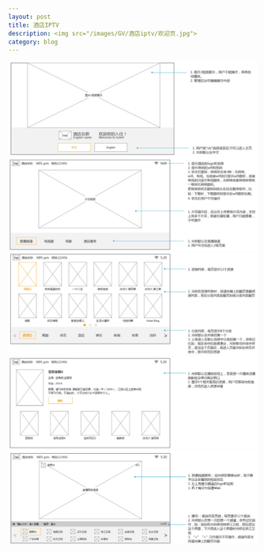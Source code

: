 ```yaml
---
layout: post
title: 酒店IPTV
description: <img src="/images/GV/酒店iptv/欢迎页.jpg">
category: blog
---
```


<img src="/images/GV/酒店iptv/欢迎页.jpg">
<img src="/images/GV/酒店iptv/首页.jpg">
<img src="/images/GV/酒店iptv/电视剧.jpg">
<img src="/images/GV/酒店iptv/电影详情.jpg">
<img src="/images/GV/酒店iptv/直播.jpg">
